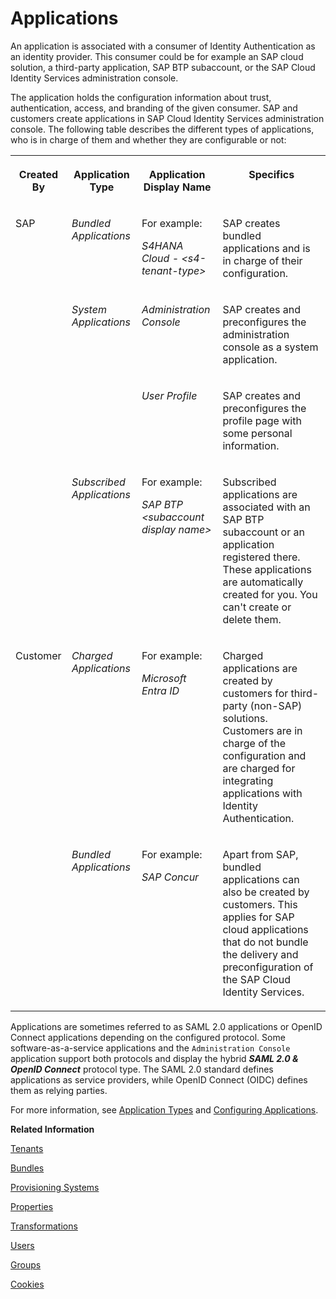 <!-- loio404a11cbd09846caa65ce25d1bdcc0aa -->

# Applications

An application is associated with a consumer of Identity Authentication as an identity provider. This consumer could be for example an SAP cloud solution, a third-party application, SAP BTP subaccount, or the SAP Cloud Identity Services administration console.

The application holds the configuration information about trust, authentication, access, and branding of the given consumer. SAP and customers create applications in SAP Cloud Identity Services administration console. The following table describes the different types of applications, who is in charge of them and whether they are configurable or not:


<table>
<tr>
<th valign="top">

Created By

</th>
<th valign="top">

Application Type

</th>
<th valign="top">

Application Display Name

</th>
<th valign="top">

Specifics

</th>
</tr>
<tr>
<td valign="top" rowspan="4">

SAP

</td>
<td valign="top">

*Bundled Applications* 

</td>
<td valign="top">

For example:

*S4HANA Cloud - *<s4-tenant-type\>**

</td>
<td valign="top">

SAP creates bundled applications and is in charge of their configuration.

</td>
</tr>
<tr>
<td valign="top" rowspan="2">

*System Applications* 

</td>
<td valign="top">

*Administration Console* 

</td>
<td valign="top">

SAP creates and preconfigures the administration console as a system application.

</td>
</tr>
<tr>
<td valign="top">

*User Profile* 

</td>
<td valign="top">

SAP creates and preconfigures the profile page with some personal information.

</td>
</tr>
<tr>
<td valign="top">

*Subscribed Applications* 

</td>
<td valign="top">

For example:

*SAP BTP *<subaccount display name\>**

</td>
<td valign="top">

Subscribed applications are associated with an SAP BTP subaccount or an application registered there. These applications are automatically created for you. You can't create or delete them.

</td>
</tr>
<tr>
<td valign="top" rowspan="2">

Customer

</td>
<td valign="top">

*Charged Applications* 

</td>
<td valign="top">

For example:

*Microsoft Entra ID*

</td>
<td valign="top">

Charged applications are created by customers for third-party \(non-SAP\) solutions. Customers are in charge of the configuration and are charged for integrating applications with Identity Authentication.

</td>
</tr>
<tr>
<td valign="top">

*Bundled Applications* 

</td>
<td valign="top">

For example:

*SAP Concur*

</td>
<td valign="top">

Apart from SAP, bundled applications can also be created by customers. This applies for SAP cloud applications that do not bundle the delivery and preconfiguration of the SAP Cloud Identity Services.

</td>
</tr>
</table>

Applications are sometimes referred to as SAML 2.0 applications or OpenID Connect applications depending on the configured protocol. Some software-as-a-service applications and the `Administration Console` application support both protocols and display the hybrid ***SAML 2.0 & OpenID Connect*** protocol type. The SAML 2.0 standard defines applications as service providers, while OpenID Connect \(OIDC\) defines them as relying parties.

For more information, see [Application Types](application-types-8f61880.md) and [Configuring Applications](Operation-Guide/configuring-applications-61ad3b0.md).

**Related Information**  


[Tenants](tenants-93160eb.md "A tenant refers to your (customer-specific) instance of SAP Cloud Identity Services. It's delivered to you as part of a bundle with an SAP cloud solution or as part of a self-service request in SAP BTP cockpit.")

[Bundles](bundles-25b65a4.md "A bundle is a group of preconfigured products and services which are sold together.")

[Provisioning Systems](provisioning-systems-15da6af.md "Identity Provisioning provides connectors to various business applications for provisioning and deprovisioning of users and groups. These business applications are set up as provisioning systems in the administration console of SAP Cloud Identity Services.")

[Properties](properties-e92c1aa.md "Properties hold the configuration of a provisioning system.")

[Transformations](transformations-81f5204.md "Transformations help you transform user and group attributes from the data model of the source system to the data model of the target system.")

[Users](users-70e95d1.md "Users in SAP Cloud Identity Services fall into two categories: administrators and end users.")

[Groups](groups-d93be69.md "SAP Cloud Identity Services offers groups to organize users based on common characteristics, authorization, or application. Use them to efficiently manage user access and permissions within your organization's SAP Cloud Identity Services environment.")

[Cookies](cookies-e60fd04.md "")

